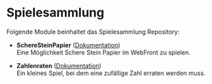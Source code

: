 # Spielesammlung
Folgende Module beinhaltet das Spielesammlung Repository:

- __SchereSteinPapier__ ([Dokumentation](SchereSteinPapier))  
	Eine Möglichkeit Schere Stein Papier im WebFront zu spielen.

- __Zahlenraten__ ([Dokumentation](Zahlenraten))  
    Ein kleines Spiel, bei dem eine zufällige Zahl erraten werden muss.